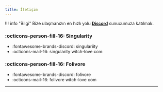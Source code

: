```yaml
---
title: İletişim
---
```


!!! info "Bilgi"
	Bize ulaşmanızın en hızlı yolu **[Discord](https://discord.gg/jyD5jn9Vpd)** sunucumuza katılmak.

### :octicons-person-fill-16: Singularity
* :fontawesome-brands-discord: singulariity
* :octicons-mail-16: singularity witch-love com

### :octicons-person-fill-16: Folivore
* :fontawesome-brands-discord: folivore
* :octicons-mail-16: folivore witch-love com
***